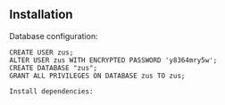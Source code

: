 
## Installation

Database configuration:
```
CREATE USER zus;
ALTER USER zus WITH ENCRYPTED PASSWORD 'y8364mry5w';
CREATE DATABASE "zus";
GRANT ALL PRIVILEGES ON DATABASE zus TO zus;

Install dependencies:

```